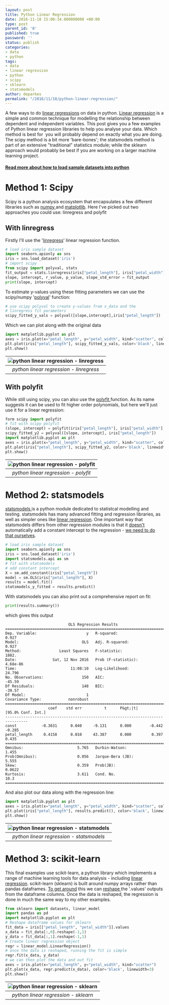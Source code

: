 ```yaml
---
layout: post
title: Python Linear Regression
date: 2016-11-18 15:00:34.000000000 +00:00
type: post
parent_id: '0'
published: true
password: ''
status: publish
categories:
- data
- python
tags:
- data
- linear regression
- python
- scipy
- sklearn
- statsmodels
author: deparkes
permalink: "/2016/11/18/python-linear-regression/"
---
```

A few ways to do <a href="https://en.wikipedia.org/wiki/Ordinary_least_squares">linear regressions</a> on data in python. <a href="https://en.wikipedia.org/wiki/Ordinary_least_squares">Linear regression</a> is a simple and common technique for modelling the relationship between dependent and independent variables. This post gives you a few examples of Python linear regression libraries to help you analyse your data.
Which method is best for  you will probably depend on exactly what you are doing. The scipy method is a bit more 'bare-bones'; the statsmodels method is part of an extensive "traditional" statistics module; while the sklearn approach would probably be best if you are working on a larger machine learning project.
<h4><a href="{{site.baseurl}}/2016/11/11/python-sample-datasets/">Read more about how to load sample datasets into python</a></h4>
<h1>Method 1: Scipy</h1>
Scipy is a python analysis ecosystem that encapsulates a few different libraries such as <a href="https://www.numpy.org/">numpy </a>and <a href="https://matplotlib.org/">matplotlib</a>. Here I've picked out two approaches you could use: linregress and polyfit
<h2>With linregress</h2>
Firstly I'll use the '<a href="https://scipy-cookbook.readthedocs.io/items/LinearRegression.html">linregress</a>' linear regression function.

```python
# load iris sample dataset
import seaborn.apionly as sns
iris = sns.load_dataset('iris')
# import scipy
from scipy import polyval, stats
fit_output = stats.linregress(iris["petal_length"], iris["petal_width"])
slope, intercept, r_value, p_value, slope_std_error = fit_output
print(slope, intercept)
```

To estimate y-values using these fitting parameters we can use the scipy/numpy '<a href="https://docs.scipy.org/doc/numpy/reference/generated/numpy.polyval.html">polyval</a>' function:

```python
# use scipy polyval to create y-values from x_data and the
# linregress fit parameters
scipy_fitted_y_vals = polyval([slope,intercept],iris["petal_length"])
```

Which we can plot along with the original data

```python
import matplotlib.pyplot as plt
axes = iris.plot(x="petal_length", y="petal_width", kind="scatter", color="red")
plt.plot(iris["petal_length"], scipy_fitted_y_vals, color='black', linewidth=3)
plt.show()
```

| ![python linear regression - linregress]({{site.baseurl}}/assets/2016/11/red_dots.png) |
|:--:|
| *python linear regression - linregress* |

<h2>With polyfit</h2>
While still using scipy, you can also use the <a href="https://docs.scipy.org/doc/numpy/reference/generated/numpy.polyfit.html">polyfit </a>function. As its name suggests it can be used to fit higher order polynomials, but here we'll just use it for a linear regression:

```python
form scipy import polyfit
# fit with scipy polyfit
(slope, intercept) = polyfit(iris["petal_length"], iris["petal_width"], 1)
scipy_fitted_y2 = polyval([slope, intercept], iris["petal_length"])
import matplotlib.pyplot as plt
axes = iris.plot(x="petal_length", y="petal_width", kind="scatter", color="green")
plt.plot(iris["petal_length"], scipy_fitted_y2, color='black', linewidth=3)
plt.show()
```

| ![python linear regression - polyfit]({{site.baseurl}}/assets/2016/11/green_dots.png) |
|:--:|
| *python linear regression - polyfit* |


<h1>Method 2: statsmodels</h1>
<a href="https://statsmodels.sourceforge.net/devel/index.html">statsmodels </a>is a python module dedicated to statistcal modelling and testing. statsmodels has many advanced fitting and regression libraries, as well as simpler ones like <a href="https://statsmodels.sourceforge.net/devel/examples/#regression">linear regression</a>.
One important way that statsmodels differs from other regression modules is that it <a href="https://stackoverflow.com/questions/20701484/why-do-i-get-only-one-parameter-from-a-statsmodels-ols-fit">doesn't</a> automatically add a constant intercept to the regression - <a href="https://stackoverflow.com/questions/38836465/how-to-get-the-regression-intercept-using-statsmodels-api">we need to do that ourselves</a>.

```python
# load iris sample dataset
import seaborn.apionly as sns
iris = sns.load_dataset('iris')
import statsmodels.api as sm
# fit with statsmodels
# add constant intercept
X = sm.add_constant(iris["petal_length"])
model = sm.OLS(iris["petal_length"], X)
results = model.fit()
statsmodels_y_fitted = results.predict()
```

With statsmodels you can also print out a comprehensive report on fit:

```python
print(results.summary())
```

which gives this output
```
                            OLS Regression Results
==============================================================================
Dep. Variable:                      y   R-squared:                       0.927
Model:                            OLS   Adj. R-squared:                  0.927
Method:                 Least Squares   F-statistic:                     1882.
Date:                Sat, 12 Nov 2016   Prob (F-statistic):           4.68e-86
Time:                        11:08:10   Log-Likelihood:                 24.796
No. Observations:                 150   AIC:                            -45.59
Df Residuals:                     148   BIC:                            -39.57
Df Model:                           1                                         
Covariance Type:            nonrobust                                         
================================================================================
                   coef    std err          t      P&gt;|t|      [95.0% Conf. Int.]
--------------------------------------------------------------------------------
const           -0.3631      0.040     -9.131      0.000        -0.442    -0.285
petal_length     0.4158      0.010     43.387      0.000         0.397     0.435
==============================================================================
Omnibus:                        5.765   Durbin-Watson:                   1.455
Prob(Omnibus):                  0.056   Jarque-Bera (JB):                5.555
Skew:                           0.359   Prob(JB):                       0.0622
Kurtosis:                       3.611   Cond. No.                         10.3
==============================================================================
```
And also plot our data along with the regression line:

```python
import matplotlib.pyplot as plt
axes = iris.plot(x="petal_length", y="petal_width", kind="scatter", color="yellow")
plt.plot(iris["petal_length"], results.predict(), color='black', linewidth=3)
plt.show()
```

| ![python linear regression - statsmodels]({{site.baseurl}}/assets/2016/11/yellow_dots.png) |
|:--:|
| *python linear regression - statsmodels* |

<h1>Method 3: scikit-learn</h1>
This final examples use scikit-learn, a python library which implements a range of machine learning tools for data analysis - including <a href="https://scikit-learn.org/stable/modules/generated/sklearn.linear_model.LinearRegression.html#sklearn.linear_model.LinearRegression.fit">linear regression</a>.
scikit-learn (sklearn) is built around numpy arrays rather than pandas dataframes. <a href="https://stackoverflow.com/questions/38105539/how-to-convert-a-scikit-learn-dataset-to-a-pandas-dataset">To get around</a> this we can <a href="https://stackoverflow.com/questions/35723472/how-to-use-sklearn-fit-transform-with-pandas-and-return-dataframe-instead-of-num">reshape </a>the '.values' outputs from the dataframe columns. Once the data is reshaped, the regression is done in much the same way to my other examples.

```python
from sklearn import datasets, linear_model
import pandas as pd
import matplotlib.pyplot as plt
# Reshape dataframe values for sklearn
fit_data = iris[["petal_length", "petal_width"]].values
x_data = fit_data[:,0].reshape(-1,1)
y_data = fit_data[:,1].reshape(-1,1)
# Create linear regression object
regr = linear_model.LinearRegression()
# once the data is reshaped, running the fit is simple
regr.fit(x_data, y_data)
# we can then plot the data and out fit
axes = iris.plot(x="petal_length", y="petal_width", kind="scatter")
plt.plot(x_data, regr.predict(x_data), color='black', linewidth=3)
plt.show()
```

| ![python linear regression - sklearn]({{site.baseurl}}/assets/2016/11/blue_dots.png) |
|:--:|
| *python linear regression - sklearn* |
